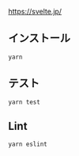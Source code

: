 https://svelte.jp/

## インストール

```
yarn
```

## テスト

```
yarn test
```

## Lint

```
yarn eslint
```
